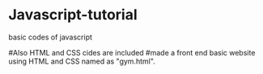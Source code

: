 # Javascript-tutorial
basic codes of javascript

#Also HTML and CSS cides are included
#made a front end basic website using HTML and CSS named as "gym.html".
